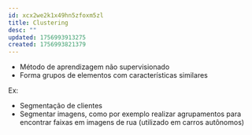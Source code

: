 ```yaml
---
id: xcx2we2k1x49hn5zfoxm5zl
title: Clustering
desc: ""
updated: 1756993913275
created: 1756993821379
---
```


- Método de aprendizagem não supervisionado
- Forma grupos de elementos com características similares

Ex:

- Segmentação de clientes
- Segmentar imagens, como por exemplo realizar agrupamentos para encontrar faixas em imagens de rua (utilizado em carros autônomos)

